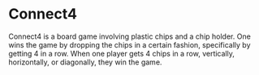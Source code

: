 # Connect4
Connect4 is a board game involving plastic chips and a chip holder. One wins the game by dropping the chips in a certain fashion, specifically by getting 4 in a row. When one player gets 4 chips in a row, vertically, horizontally, or diagonally, they win the game. 
